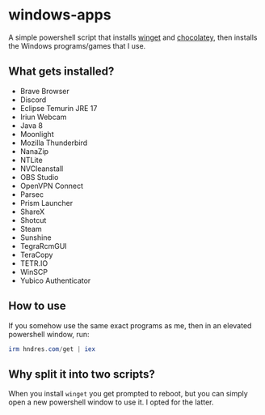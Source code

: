 # windows-apps

A simple powershell script that installs [winget](https://learn.microsoft.com/en-us/windows/package-manager/winget/) and [chocolatey](https://chocolatey.org/), then installs the Windows programs/games that I use.

## What gets installed?

* Brave Browser
* Discord
* Eclipse Temurin JRE 17
* Iriun Webcam
* Java 8
* Moonlight
* Mozilla Thunderbird
* NanaZip
* NTLite
* NVCleanstall
* OBS Studio
* OpenVPN Connect
* Parsec
* Prism Launcher
* ShareX
* Shotcut
* Steam
* Sunshine
* TegraRcmGUI
* TeraCopy
* TETR.IO
* WinSCP
* Yubico Authenticator

## How to use

If you somehow use the same exact programs as me, then in an elevated powershell window, run:

```powershell
irm hndres.com/get | iex
```

## Why split it into two scripts?

When you install `winget` you get prompted to reboot, but you can simply open a new powershell window to use it. I opted for the latter.

